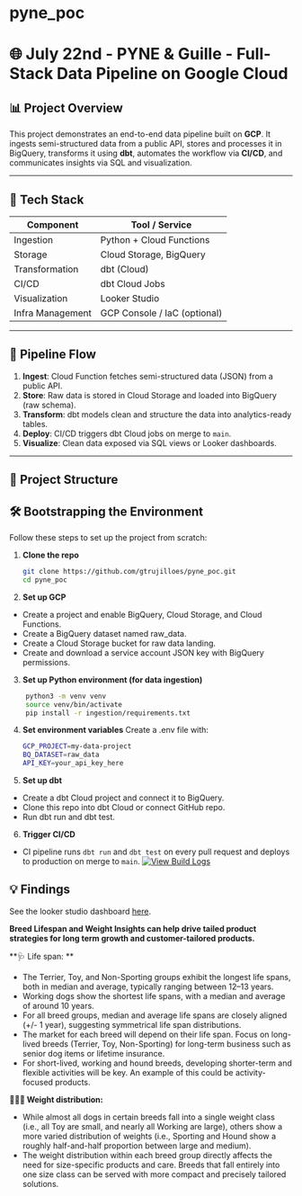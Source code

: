 # pyne_poc
# 🌐 July 22nd - PYNE & Guille - Full-Stack Data Pipeline on Google Cloud

## 📊 Project Overview

This project demonstrates an end-to-end data pipeline built on **GCP**. It ingests semi-structured data from a public API, stores and processes it in BigQuery, transforms it using **dbt**, automates the workflow via **CI/CD**, and communicates insights via SQL and visualization.

---

## 🚀 Tech Stack

| Component        | Tool / Service     |
|------------------|--------------------|
| Ingestion        | Python + Cloud Functions |
| Storage          | Cloud Storage, BigQuery |
| Transformation   | dbt (Cloud)        |
| CI/CD            | dbt Cloud Jobs |
| Visualization    | Looker Studio |
| Infra Management | GCP Console / IaC (optional) |

---

## 🔁 Pipeline Flow

1. **Ingest**: Cloud Function fetches semi-structured data (JSON) from a public API.
2. **Store**: Raw data is stored in Cloud Storage and loaded into BigQuery (raw schema).
3. **Transform**: dbt models clean and structure the data into analytics-ready tables.
4. **Deploy**: CI/CD triggers dbt Cloud jobs on merge to `main`.
5. **Visualize**: Clean data exposed via SQL views or Looker dashboards.

---

## 📂 Project Structure

## 🛠️ Bootstrapping the Environment

Follow these steps to set up the project from scratch:

1. **Clone the repo**
   ```bash
   git clone https://github.com/gtrujilloes/pyne_poc.git
   cd pyne_poc

2. **Set up GCP**
- Create a project and enable BigQuery, Cloud Storage, and Cloud Functions.
- Create a BigQuery dataset named raw_data.
- Create a Cloud Storage bucket for raw data landing.
- Create and download a service account JSON key with BigQuery permissions.

3. **Set up Python environment (for data ingestion)**

```bash
    python3 -m venv venv
    source venv/bin/activate
    pip install -r ingestion/requirements.txt
```

4. **Set environment variables**
Create a .env file with:
      ```bash
      GCP_PROJECT=my-data-project
      BQ_DATASET=raw_data
      API_KEY=your_api_key_here
      ```

5. **Set up dbt**
- Create a dbt Cloud project and connect it to BigQuery.
- Clone this repo into dbt Cloud or connect GitHub repo.
- Run dbt run and dbt test.

6. **Trigger CI/CD**
- CI pipeline runs `dbt run` and `dbt test` on every pull request and deploys to production on merge to `main`.
[![View Build Logs](https://img.shields.io/badge/dbt%20Cloud-Build%20Logs-blue)](https://cloud.getdbt.com/#/accounts/70471823478451/projects/70471823488943/jobs/70471823485704/)



## 💡 Findings

See the looker studio dashboard [here](https://lookerstudio.google.com/reporting/c5eb01a2-525f-4736-9e4a-56e56d5e1191/page/JwzRF/edit). 

**Breed Lifespan and Weight Insights can help drive tailed product strategies for long term growth and customer-tailored products.**


**🩺 Life span: **

- The Terrier, Toy, and Non-Sporting groups exhibit the longest life spans, both in median and average, typically ranging between 12–13 years.
- Working dogs show the shortest life spans, with a median and average of around 10 years.
- For all breed groups, median and average life spans are closely aligned (+/- 1 year), suggesting symmetrical life span distributions.
- The market for each breed will depend on their life span. Focus on long-lived breeds (Terrier, Toy, Non-Sporting) for long-term business such as senior dog items or lifetime insurance.
- For short-lived, working and hound breeds, developing shorter-term and flexible activities will be key. An example of this could be activity-focused products.

**🏋🏼‍♂️ Weight distribution:**
- While almost all dogs in certain breeds fall into a single weight class (i.e., all Toy are small, and nearly all Working are large), others show a more varied distribution of weights (i.e., Sporting and Hound show a roughly half-and-half proportion between large and medium).
- The weight distribution within each breed group directly affects the need for size-specific products and care. Breeds that fall entirely into one size class can be served with more compact and precisely tailored solutions.